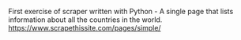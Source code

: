 First exercise of scraper written with Python - A single page that lists information about all the countries in the world.
https://www.scrapethissite.com/pages/simple/
